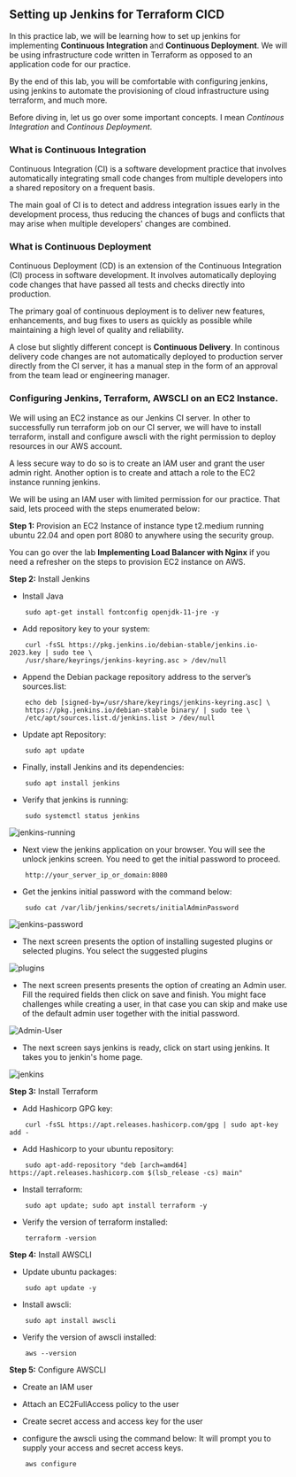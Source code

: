 ## Setting up Jenkins for Terraform CICD

In this practice lab, we will be learning how to set up jenkins for implementing **Continuous Integration** and **Continuous Deployment**. We will be using infrastructure code written in Terraform as opposed to an application code for our practice. 

By the end of this lab, you will be comfortable with configuring jenkins, using jenkins to automate the provisioning of cloud infrastructure using terraform, and much more.

Before diving in, let us go over some important concepts. I mean *Continous Integration* and *Continous Deployment*.

### What is Continuous Integration

Continuous Integration (CI) is a software development practice that involves automatically integrating small code changes from multiple developers into a shared repository on a frequent basis. 

The main goal of CI is to detect and address integration issues early in the development process, thus reducing the chances of bugs and conflicts that may arise when multiple developers' changes are combined.

### What is Continuous Deployment

Continuous Deployment (CD) is an extension of the Continuous Integration (CI) process in software development. It involves automatically deploying code changes that have passed all tests and checks directly into production. 

The primary goal of continuous deployment is to deliver new features, enhancements, and bug fixes to users as quickly as possible while maintaining a high level of quality and reliability.

A close but slightly different concept is **Continuous Delivery**. In continous delivery code changes are not automatically deployed to production server directly from the CI server, it has a manual step in the form of an approval from the team lead or engineering manager.


### Configuring Jenkins, Terraform, AWSCLI on an EC2 Instance.

We will using an EC2 instance as our Jenkins CI server. In other to successfully run terraform job on our CI server, we will have to install terraform, install and configure awscli with the right permission to deploy resources in our AWS account.

A less secure way to do so is to create an IAM user and grant the user admin right. Another option is to create and attach a role to the EC2 instance running jenkins.

We will be using an IAM user with limited permission for our practice. That said, lets proceed with the steps enumerated below:

**Step 1:** Provision an EC2 Instance of instance type t2.medium running ubuntu 22.04 and open port 8080 to anywhere using the security group.

You can go over the lab **Implementing Load Balancer with Nginx** if you need a refresher on the steps to provision EC2 instance on AWS. 

**Step 2:** Install Jenkins

- Install Java

```
    sudo apt-get install fontconfig openjdk-11-jre -y
```

- Add repository key to your system:

```
    curl -fsSL https://pkg.jenkins.io/debian-stable/jenkins.io-2023.key | sudo tee \
    /usr/share/keyrings/jenkins-keyring.asc > /dev/null
```

- Append the Debian package repository address to the server’s sources.list:

```
    echo deb [signed-by=/usr/share/keyrings/jenkins-keyring.asc] \
    https://pkg.jenkins.io/debian-stable binary/ | sudo tee \
    /etc/apt/sources.list.d/jenkins.list > /dev/null
```

- Update apt Repository:

```
    sudo apt update
```
- Finally, install Jenkins and its dependencies:

```
    sudo apt install jenkins
```
- Verify that jenkins is running:

```
    sudo systemctl status jenkins
```

![jenkins-running](./images/jenkins-01.PNG)

- Next view the jenkins application on your browser. You will see the unlock jenkins screen. You need to get the initial password to proceed.

```
    http://your_server_ip_or_domain:8080
```

- Get the jenkins initial password with the command below:

```
    sudo cat /var/lib/jenkins/secrets/initialAdminPassword
```

![jenkins-password](./images/jenkins-02.PNG)

- The next screen presents the option of installing sugested plugins or selected plugins. You select the suggested plugins

![plugins](./images/jenkins-03.PNG)

- The next screen presents presents the option of creating an Admin user. Fill the required fields then click on save and finish. You might face challenges while creating a user, in that case you can skip and make use of the default admin user together with the initial password.

![Admin-User](./images/jenkins-04.PNG)

- The next screen says jenkins is ready, click on start using jenkins. It takes you to jenkin's home page.

![jenkins](./images/jenkins-05.PNG)

**Step 3:** Install Terraform

- Add Hashicorp GPG key:

```
    curl -fsSL https://apt.releases.hashicorp.com/gpg | sudo apt-key add -

```

- Add Hashicorp to your ubuntu repository:

```
    sudo apt-add-repository "deb [arch=amd64] https://apt.releases.hashicorp.com $(lsb_release -cs) main"

```

- Install terraform:

```
    sudo apt update; sudo apt install terraform -y

```

- Verify the version of terraform installed:

```
    terraform -version

```

**Step 4:** Install AWSCLI

- Update ubuntu packages:

```
    sudo apt update -y
```
- Install awscli:

```
    sudo apt install awscli
```

- Verify the version of awscli installed:

```
    aws --version
```
**Step 5:** Configure AWSCLI

- Create an IAM user

- Attach an EC2FullAccess policy to the user

- Create secret access and access key for the user

- configure the awscli using the command below:
It will prompt you to supply your access and secret access keys.

```
    aws configure
```

